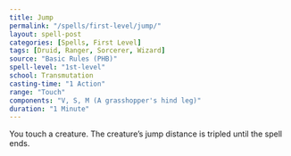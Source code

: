 ```yaml
---
title: Jump
permalink: "/spells/first-level/jump/"
layout: spell-post
categories: [Spells, First Level]
tags: [Druid, Ranger, Sorcerer, Wizard]
source: "Basic Rules (PHB)"
spell-level: "1st-level"
school: Transmutation
casting-time: "1 Action"
range: "Touch"
components: "V, S, M (A grasshopper's hind leg)"
duration: "1 Minute"
---
```


You touch a creature. The creature’s jump distance is tripled until the spell ends.